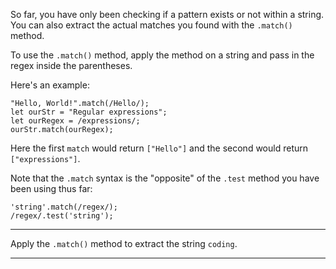 <div class="challenge-instructions regular-expressions"><div><section id="description">
<p>So far, you have only been checking if a pattern exists or not within a string. You can also extract the actual matches you found with the <code>.match()</code> method.</p>
<p>To use the <code>.match()</code> method, apply the method on a string and pass in the regex inside the parentheses.</p>
<p>Here's an example:</p>
<pre class="language-js"><code class="language-js"><span class="token string">"Hello, World!"</span><span class="token punctuation">.</span><span class="token function">match</span><span class="token punctuation">(</span><span class="token regex"><span class="token regex-delimiter">/</span><span class="token regex-source language-regex">Hello</span><span class="token regex-delimiter">/</span></span><span class="token punctuation">)</span><span class="token punctuation">;</span>
<span class="token keyword">let</span> ourStr <span class="token operator">=</span> <span class="token string">"Regular expressions"</span><span class="token punctuation">;</span>
<span class="token keyword">let</span> ourRegex <span class="token operator">=</span> <span class="token regex"><span class="token regex-delimiter">/</span><span class="token regex-source language-regex">expressions</span><span class="token regex-delimiter">/</span></span><span class="token punctuation">;</span>
ourStr<span class="token punctuation">.</span><span class="token function">match</span><span class="token punctuation">(</span>ourRegex<span class="token punctuation">)</span><span class="token punctuation">;</span>
</code></pre>
<p>Here the first <code>match</code> would return <code>["Hello"]</code> and the second would return <code>["expressions"]</code>.</p>
<p>Note that the <code>.match</code> syntax is the "opposite" of the <code>.test</code> method you have been using thus far:</p>
<pre class="language-js"><code class="language-js"><span class="token string">'string'</span><span class="token punctuation">.</span><span class="token function">match</span><span class="token punctuation">(</span><span class="token regex"><span class="token regex-delimiter">/</span><span class="token regex-source language-regex">regex</span><span class="token regex-delimiter">/</span></span><span class="token punctuation">)</span><span class="token punctuation">;</span>
<span class="token regex"><span class="token regex-delimiter">/</span><span class="token regex-source language-regex">regex</span><span class="token regex-delimiter">/</span></span><span class="token punctuation">.</span><span class="token function">test</span><span class="token punctuation">(</span><span class="token string">'string'</span><span class="token punctuation">)</span><span class="token punctuation">;</span>
</code></pre>
</section></div><hr/><div><section id="instructions">
<p>Apply the <code>.match()</code> method to extract the string <code>coding</code>.</p>
</section></div><hr/></div>